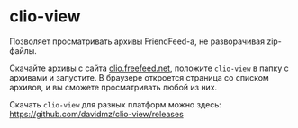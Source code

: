 # clio-view

Позволяет просматривать архивы FriendFeed-а, не разворачивая zip-файлы.

Скачайте архивы с сайта [clio.freefeed.net](https://clio.freefeed.net/), положите `clio-view`
в папку с архивами и запустите. В браузере откроется страница со списком архивов, и вы сможете
просматривать любой из них.

Скачать `clio-view` для разных платформ можно здесь: https://github.com/davidmz/clio-view/releases
